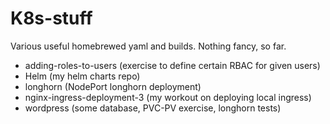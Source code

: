 # K8s-stuff
Various useful homebrewed yaml and builds.
Nothing fancy, so far.

- adding-roles-to-users (exercise to define certain RBAC for given users)
- Helm (my helm charts repo)
- longhorn (NodePort longhorn deployment)
- nginx-ingress-deployment-3 (my workout on deploying local ingress)
- wordpress (some database, PVC-PV exercise, longhorn tests)

